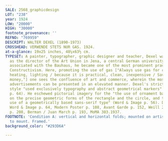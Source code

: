 ```yaml
---
SALE: 2568_graphicdesign
LOT: "238"
year: 1924
LOW: "20000"
HIGH: "30000"
footnote_provenance: ''
REFNO: "769959"
DESCRIPT: WALTER DEXEL (1890-1973)
CROSSHEAD: VERWENDE STETS NUR GAS. 1924.
at-a-glance: 19x25 inches, 48¼x63½ cm.
TYPESET: A painter, typographer, graphic designer and teacher, Dexel was appointed
  as the director of the Art Union in Jena, a central German university town. Closely
  associated with the Bauhaus, he became one of the most prominent practitioners of
  Constructivism. Here, promoting the use of gas ["Always use gas for cooking, baking,
  heating, lighting / because it is practical, clean, inexpensive / Saves work, time,
  money,"] one sees the confluence of art and commerce, wherein the most mundane of
  advertisements can be presented in an elevated manner. Dexel's strict Constructivist
  style "used exclusively typography and abstract geometrical markers" (Avant Garde
  p. 64). He eschewed pictorial imagery for the "the use of ornament based entirely
  on the precise geometric forms of the rectangle and the circle, and the almost exclusive
  use of a geometrically based sans-serif type" (Word & Image p. 56). Dexel p. 56,
  Word & Image p. 64, Modern Poster p. 108, Avant Garde p. 152, Weill 250, Euro Deco
  p. 208, Berman / Juan March p. 193, MoMA 303.1937.
FOOTNOTE: 'Condition A: vertical and horizontal folds; mounted on artist board, tipped
  to mount. Framed.'
background_color: "#293D6A"

---
```


